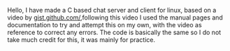 Hello, I have made a C based chat server and client for linux, based on a video by [gist.github.com/](https://gist.github.com/nir9),following this video I used the manual pages and 
documentation to try and attempt this on my own, with the video as reference to correct any errors. The code is basically the same so I do not take much credit for this,
it was mainly for practice.
